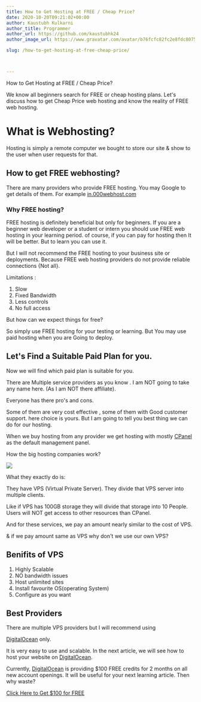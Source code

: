 ```yaml
---
title: How to Get Hosting at FREE / Cheap Price?
date: 2020-10-20T09:21:02+00:00
author: Kaustubh Kulkarni
author_title: Programmer
author_url: https://github.com/kaustubhk24
author_image_url: https://www.gravatar.com/avatar/b76fcfc82fc2e8fdc8075636f1735f61?s=200

slug: /how-to-get-hosting-at-free-cheap-price/



---
```

How to Get Hosting at FREE / Cheap Price?

We know all beginners search for FREE or cheap hosting plans. Let's discuss how to get Cheap Price web hosting and know the reality of FREE web hosting.



# What is Webhosting?

Hosting is simply a remote computer we bought to store our site & show to the user when user requests for that.

## How to get FREE webhosting?

There are many providers who provide FREE hosting. You may Google to get details of them. For example [in.000webhost.com](https://in.000webhost.com/)

### Why FREE hosting?

FREE hosting is definitely beneficial but only for beginners. If you are a beginner web developer or a student or intern you should use FREE web hosting in your learning period. of course, if you can pay for hosting then It will be better. But to learn you can use it. 

But I will not recommend the FREE hosting to your business site or deployments. Because FREE web hosting providers do not provide reliable connections {Not all}. 

Limitations :

 1. Slow
 2. Fixed Bandwidth
 3. Less controls
 4. No full access



But how can we expect things for free?

So simply use FREE hosting for your testing or learning. But You may use paid hosting when you are Going to deploy.



## Let's Find a Suitable Paid Plan for you.

Now we will find which paid plan is suitable for you. 

There are Multiple service providers as you know . I am NOT going to take any name here. (As I am NOT there affiliate).

Everyone has there pro's and cons.

Some of them are very cost effective , some of them with Good customer support. here choice is yours. But I am going to tell you best thing we can do for our hosting.

When we buy hosting from any provider we get hosting with mostly [CPanel](https://en.wikipedia.org/wiki/CPanel) as the default management panel.

How the big hosting companies work?


![](http://blog.kaustubh.codes/imgs/wp-content/uploads/2020/10/Yellow-Illustrated-Web-Designer-Business-Card-1-1.png) 

What they exactly do is:

They have VPS (Virtual Private Server). They divide that VPS server into multiple clients. 

Like if VPS has 100GB storage they will divide that storage into 10 People. Users will NOT get access to other resources than CPanel.

And for these services, we pay an amount nearly similar to the cost of VPS.

& if we pay amount same as VPS why don't we use our own VPS?

## Benifits of VPS

 1. Highly Scalable
 2. NO bandwidth issues
 3. Host unlimited sites
 4. Install favourite OS(operating System)
 5. Configure as you want

## Best Providers

There are multiple VPS providers but I will recommend using 

[DigitalOcean](https://m.do.co/c/253fdc8807b5) only.

It is very easy to use and scalable. In the next article, we will see how to host your website on [DigitalOcean](https://m.do.co/c/253fdc8807b5).

Currently, [DigitalOcean](https://m.do.co/c/253fdc8807b5) is providing $100 FREE credits for 2 months on all new account openings. It will be useful for your next learning article. Then why waste?



[Click Here to Get $100 for FREE](https://m.do.co/c/253fdc8807b5)

